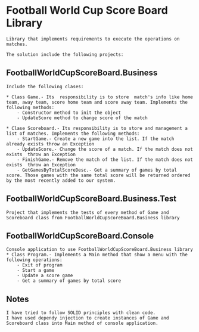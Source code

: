 # Football World Cup Score Board Library

	Library that implements requirements to execute the operations on matches.
	
	The solution include the following projects:

## FootballWorldCupScoreBoard.Business
	
	Include the following clases:

	* Class Game.- Its  responsibility is to store  match's info like home team, away team, score home team and score away team. Implements the following methods:
		- Constructor method to init the object 
		- UpdateScore method to change score of the match 

	* Clase Scoreboard.- Its responsibility is to store and management a list of matches. Implements the following methods:
		- StartGame.- Create a new game into the list. If the match already exists throw an Exception
		- UpdateScore.- Change the score of a match. If the match does not exists  throw an Exception
		- FinishGame.- Remove the match of the list. If the match does not exists  throw an Exception
		- GetGamesByTotalScoreDesc.- Get a summary of games by total score. Those games with the same total score will be returned ordered by the most recently added to our system.

## FootballWorldCupScoreBoard.Business.Test
	Project that implements the tests of every method of Game and Scoreboard class from FootballWorldCupScoreBoard.Business library
	

## FootballWorldCupScoreBoard.Console
	Console application to use FootballWorldCupScoreBoard.Business library
	* Class Program.- Implements a Main method that show a menu with the following operations:
		- Exit of program
		- Start a game
		- Update a score game
		- Get a summary of games by total score
		
## Notes		
	I have tried to follow SOLID principles with clean code.
	I have used dependy injection to create instances of Game and Scoreboard class into Main method of console application.	
		
	
